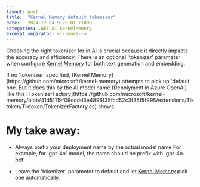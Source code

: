 ```yaml
---
layout: post
title:  "Kernel Memory default tokenizer"
date:   2024-12-04 9:25:01 +1000
categories: .NET AI KernelMemory
excerpt_separator: <!--more-->
---
```


Choosing the right tokenizer for in AI is crucial because it directly impacts the accuracy and efficiency. There is an optional 'tokenizer' parameter when configure [Kernel Memory](https://github.com/microsoft/kernel-memory) for both text generation and embedding.
<!--more--> If no 'tokenizer' specified, [Kernel Memory](https://github.com/microsoft/kernel-memory) attempts to pick up 'default' one.  But it does this by the AI model name (Depolyment in Azure OpenAI) like this [TokenizerFactory](https://github.com/microsoft/kernel-memory/blob/41d51119f09cddd3e4896f35fcd52c3f35f5f995/extensions/Tiktoken/Tiktoken/TokenizerFactory.cs) shows.

# My take away:
 - Always prefix your deployment name by the actual model name 
   For example, for 'gpt-4o' model, the name should be prefix with 'gpt-4o-bot'

 - Leave the 'tokenizer' parameter to default and let [Kernel Memory](https://github.com/microsoft/kernel-memory) pick one automatically.
